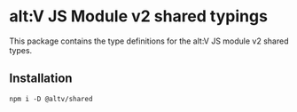 # alt:V JS Module v2 shared typings

This package contains the type definitions for the alt:V JS module v2 shared types.

## Installation

```
npm i -D @altv/shared
```
